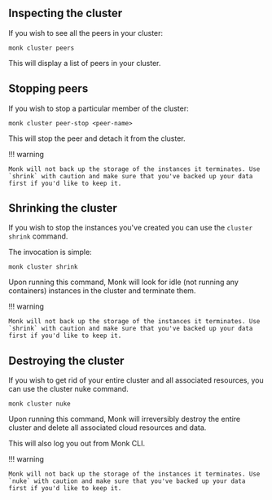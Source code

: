 ## Inspecting the cluster

If you wish to see all the peers in your cluster:

    monk cluster peers

This will display a list of peers in your cluster.

## Stopping peers

If you wish to stop a particular member of the cluster:

    monk cluster peer-stop <peer-name>

This will stop the peer and detach it from the cluster.

!!! warning

    Monk will not back up the storage of the instances it terminates. Use `shrink` with caution and make sure that you've backed up your data first if you'd like to keep it.

## Shrinking the cluster

If you wish to stop the instances you've created you can use the `cluster shrink` command.

The invocation is simple:

    monk cluster shrink

Upon running this command, Monk will look for idle (not running any containers) instances in the cluster and terminate them.

!!! warning

    Monk will not back up the storage of the instances it terminates. Use `shrink` with caution and make sure that you've backed up your data first if you'd like to keep it.

## Destroying the cluster

If you wish to get rid of your entire cluster and all associated resources, you can use the cluster nuke command.

    monk cluster nuke

Upon running this command, Monk will irreversibly destroy the entire cluster and delete all associated cloud resources and data.

This will also log you out from Monk CLI.

!!! warning

    Monk will not back up the storage of the instances it terminates. Use `nuke` with caution and make sure that you've backed up your data first if you'd like to keep it.
